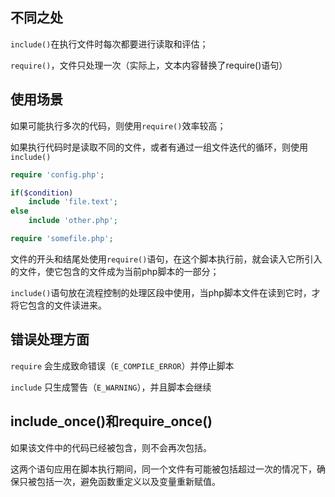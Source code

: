 ## 不同之处

`include()`在执行文件时每次都要进行读取和评估；

`require()`，文件只处理一次（实际上，文本内容替换了require()语句）



## 使用场景

如果可能执行多次的代码，则使用`require()`效率较高；

如果执行代码时是读取不同的文件，或者有通过一组文件迭代的循环，则使用 `include()`



```php
require 'config.php';

if($condition)
    include 'file.text';
else
    include 'other.php';

require 'somefile.php';

```

文件的开头和结尾处使用`require()`语句，在这个脚本执行前，就会读入它所引入的文件，使它包含的文件成为当前php脚本的一部分；



`include()`语句放在流程控制的处理区段中使用，当php脚本文件在读到它时，才将它包含的文件读进来。

## 错误处理方面

`require` 会生成致命错误（`E_COMPILE_ERROR`）并停止脚本

`include` 只生成警告（`E_WARNING`），并且脚本会继续



## include_once()和require_once()

如果该文件中的代码已经被包含，则不会再次包括。

这两个语句应用在脚本执行期间，同一个文件有可能被包括超过一次的情况下，确保只被包括一次，避免函数重定义以及变量重新赋值。





